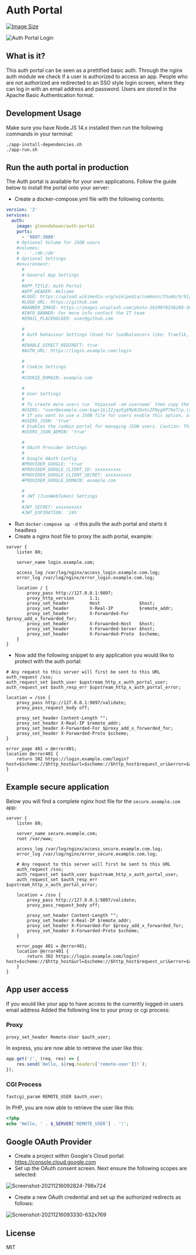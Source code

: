 # Auth Portal

[![Image Size](https://img.shields.io/docker/image-size/glenndehaan/auth-portal)](https://hub.docker.com/r/glenndehaan/auth-portal)

![Auth Portal Login](https://user-images.githubusercontent.com/7496187/146245327-e22daf75-2fe3-4008-a462-9ac7288f6d1b.png)

## What is it?
This auth portal can be seen as a prettified basic auth.
Through the nginx auth module we check if a user is authorized to access an app.
People who are not authorized are redirected to an SSO style login screen, where they can log in with an email address and password.
Users are stored in the Apache Basic Authentication format.

## Development Usage
Make sure you have Node.JS 14.x installed then run the following commands in your terminal:
```
./app-install-dependencies.sh
./app-run.sh
```

## Run the auth portal in production
The Auth portal is available for your own applications.
Follow the guide below to install the portal onto your server:

* Create a docker-compose.yml file with the following contents:
```yaml
version: '2'
services:
  auth:
    image: glenndehaan/auth-portal
    ports:
      - '9897:3000'
    # Optional Volume for JSON users
    #volumes:
    #  - './db:/db'
    # Optional Settings
    #environment:
      #
      # General App Settings
      #
      #APP_TITLE: Auth Portal
      #APP_HEADER: Welcome
      #LOGO: https://upload.wikimedia.org/wikipedia/commons/thumb/9/91/Octicons-mark-github.svg/2048px-Octicons-mark-github.svg.png
      #LOGO_URL: https://github.com
      #BANNER_IMAGE: https://images.unsplash.com/photo-1619976336288-38db38e4c503?ixlib=rb-1.2.1&ixid=MnwxMjA3fDB8MHxwaG90by1wYWdlfHx8fGVufDB8fHx8&auto=format&fit=crop&w=627&q=80
      #INFO_BANNER: For more info contact the IT team
      #EMAIL_PLACEHOLDER: user@github.com

      #
      # Auth behaviour Settings (Used for loadbalancers like: Traefik, since they forward the redirect)
      #
      #ENABLE_DIRECT_REDIRECT: true
      #AUTH_URL: https://login.example.com/login

      #
      # Cookie Settings
      #
      #COOKIE_DOMAIN: example.com

      #
      # User Settings
      #
      # To create more users run `htpasswd -nm username` then copy the result into here. To specify multiple users add a `\n` after each string
      #USERS: "user@example.com:$apr1$jI2jqzEg$MyNJQxhcZFNygXP79xT/p.\n"
      # If you want to use a JSON file for users enable this option, also make sure the volume is mounted so you can update the JSON on the host machine. This also enables the user activation flow
      #USERS_JSON: 'true'
      # Enables the /admin portal for managing JSON users. Caution: This portal is by default open. We recommend to protect it with for example an IP block.
      #USERS_JSON_ADMIN: 'true'

      #
      # OAuth Provider Settings
      #
      # Google OAuth Config
      #PROVIDER_GOOGLE: 'true'
      #PROVIDER_GOOGLE_CLIENT_ID: xxxxxxxxxx
      #PROVIDER_GOOGLE_CLIENT_SECRET: xxxxxxxxxx
      #PROVIDER_GOOGLE_DOMAIN: example.com

      #
      # JWT (JsonWebToken) Settings
      #
      #JWT_SECRET: xxxxxxxxxx
      #JWT_EXPIRATION: '24h'
```

* Run `docker-compose up -d` this pulls the auth portal and starts it headless
* Create a nginx host file to proxy the auth portal, example:
```
server {
    listen 80;

    server_name login.example.com;

    access_log /var/log/nginx/access_login.example.com.log;
    error_log /var/log/nginx/error_login.example.com.log;

    location / {
        proxy_pass http://127.0.0.1:9897;
        proxy_http_version      1.1;
        proxy_set_header        Host               $host;
        proxy_set_header        X-Real-IP          $remote_addr;
        proxy_set_header        X-Forwarded-For    $proxy_add_x_forwarded_for;
        proxy_set_header        X-Forwarded-Host   $host;
        proxy_set_header        X-Forwarded-Server $host;
        proxy_set_header        X-Forwarded-Proto  $scheme;
    }
}
```

* Now add the following snippet to any application you would like to protect with the auth portal:
```
# Any request to this server will first be sent to this URL
auth_request /sso;
auth_request_set $auth_user $upstream_http_x_auth_portal_user;
auth_request_set $auth_resp_err $upstream_http_x_auth_portal_error;

location = /sso {
    proxy_pass http://127.0.0.1:9897/validate;
    proxy_pass_request_body off;

    proxy_set_header Content-Length "";
    proxy_set_header X-Real-IP $remote_addr;
    proxy_set_header X-Forwarded-For $proxy_add_x_forwarded_for;
    proxy_set_header X-Forwarded-Proto $scheme;
}

error_page 401 = @error401;
location @error401 {
    return 302 https://login.example.com/login?host=$scheme://$http_host&url=$scheme://$http_host$request_uri&error=$auth_resp_err;
}
```

## Example secure application
Below you will find a complete nginx host file for the `secure.example.com` app:
```
server {
    listen 80;

    server_name secure.example.com;
    root /var/www;

    access_log /var/log/nginx/access_secure.example.com.log;
    error_log /var/log/nginx/error_secure.example.com.log;

    # Any request to this server will first be sent to this URL
    auth_request /sso;
    auth_request_set $auth_user $upstream_http_x_auth_portal_user;
    auth_request_set $auth_resp_err $upstream_http_x_auth_portal_error;

    location = /sso {
        proxy_pass http://127.0.0.1:9897/validate;
        proxy_pass_request_body off;

        proxy_set_header Content-Length "";
        proxy_set_header X-Real-IP $remote_addr;
        proxy_set_header X-Forwarded-For $proxy_add_x_forwarded_for;
        proxy_set_header X-Forwarded-Proto $scheme;
    }

    error_page 401 = @error401;
    location @error401 {
        return 302 https://login.example.com/login?host=$scheme://$http_host&url=$scheme://$http_host$request_uri&error=$auth_resp_err;
    }
}
```

## App user access
If you would like your app to have access to the currently logged-in users email address
Added the following line to your proxy or cgi process:

### Proxy
```
proxy_set_header Remote-User $auth_user;
```

In express, you are now able to retrieve the user like this:
```javascript
app.get('/', (req, res) => {
    res.send(`Hello, ${req.headers['remote-user']}!`);
});
```

### CGI Process
```
fastcgi_param REMOTE_USER $auth_user;
```

In PHP, you are now able to retrieve the user like this:
```php
<?php
echo 'Hello, ' . $_SERVER['REMOTE_USER'] . '!';
```

## Google OAuth Provider
* Create a project within Google's Cloud portal: https://console.cloud.google.com
* Set up the OAuth consent screen. Next ensure the following scopes are selected:

![Screenshot-20211216092824-798x724](https://user-images.githubusercontent.com/7496187/146335615-c67cddce-1710-4f6f-997a-5b251f9f2f6e.png)

* Create a new OAuth credential and set up the authorized redirects as follows:

![Screenshot-20211216093330-632x769](https://user-images.githubusercontent.com/7496187/146336217-a77069ab-cb42-4e79-8806-cef7e221d75c.png)

## License

MIT
